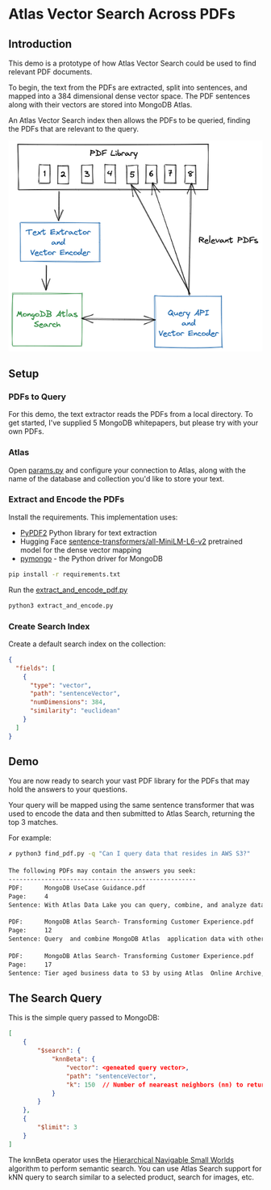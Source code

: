 # Atlas Vector Search Across PDFs
## Introduction
This demo is a prototype of how Atlas Vector Search  could be used to find relevant PDF documents. 

To begin, the text from the PDFs are extracted, split into sentences, and mapped into a 384 dimensional dense vector space. The PDF sentences along with their vectors are stored into MongoDB Atlas.

An Atlas Vector Search index then allows the PDFs to be queried, finding the PDFs that are relevant to the query. 

![Architecture](images/architecture.png)


## Setup
### PDFs to Query
For this demo, the text extractor reads the PDFs from a local directory. To get started, I've supplied 5 MongoDB whitepapers, but please try with your own PDFs.

### Atlas
Open [params.py](params.py) and configure your connection to Atlas, along with the name of the database and collection you'd like to store your text. 
### Extract and Encode the PDFs
Install the requirements. This implementation uses:
* [PyPDF2](https://github.com/py-pdf/PyPDF2)    Python library for text extraction
* Hugging Face [sentence-transformers/all-MiniLM-L6-v2](https://huggingface.co/sentence-transformers/all-MiniLM-L6-v2) pretrained model for the dense vector mapping
* [pymongo](https://pypi.org/project/pymongo/) - the Python driver for MongoDB

```zsh
pip install -r requirements.txt
```



Run the [extract_and_encode_pdf.py](extract_and_encode_pdf.py)
```python
python3 extract_and_encode.py
```
### Create Search Index
Create a default search index on the collection:
```json
{
  "fields": [
    {
      "type": "vector",
      "path": "sentenceVector",
      "numDimensions": 384,
      "similarity": "euclidean"
    }
  ]
}
```

## Demo
You are now ready to search your vast PDF library for the PDFs that may hold the answers to your questions.

Your query will be mapped using the same sentence transformer that was used to encode the data and then submitted to Atlas Search, returning the top 3 matches.

For example:

```zsh
✗ python3 find_pdf.py -q "Can I query data that resides in AWS S3?"

The following PDFs may contain the answers you seek:
----------------------------------------------------
PDF:      MongoDB UseCase Guidance.pdf
Page:     4
Sentence: With Atlas Data Lake you can query, combine, and analyze data across AWS S3 and MongoDB Atlas Databases without complex integrations, working with data in its native format using the MongoDB Query API. 

PDF:      MongoDB Atlas Search- Transforming Customer Experience.pdf
Page:     12
Sentence: Query  and combine MongoDB Atlas  application data with other data  assets stored on Amazon S3. 

PDF:      MongoDB Atlas Search- Transforming Customer Experience.pdf
Page:     17
Sentence: Tier aged business data to S3 by using Atlas  Online Archive, then federate queries across  storage tiers via Atlas Data Lake. 
```

## The Search Query
This is the simple query passed to MongoDB:

```json
[
    {
        "$search": {
            "knnBeta": {
                "vector": <geneated query vector>,
                "path": "sentenceVector",
                "k": 150  // Number of neareast neighbors (nn) to return 
            }
        }
    },
    {
        "$limit": 3      
    }
]
```

The knnBeta operator uses the [Hierarchical Navigable Small Worlds](https://arxiv.org/abs/1603.09320) algorithm to perform semantic search. You can use Atlas Search support for kNN query to search similar to a selected product, search for images, etc.




